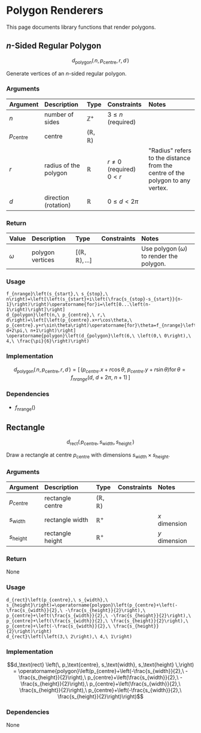 # Polygon Renderers
<!-- #SQUARK live!
| dest = desmos/library/rendering/polygons
| title = Polygons
| index = desmos / library / rendering
| update = 2025 August 21
-->

This page documents library functions that render polygons.


## $n$-Sided Regular Polygon

```math
d_\text{polygon} \left(\,
  n,
  p_\text{centre},
  r,
  d
\,\right)
```

Generate vertices of an $n$-sided regular polygon.

### Arguments
| Argument | Description | Type | Constraints | Notes |
| :------- | :---------- | :--- | :---------- | :---- |
| $n$ | number of sides | $\mathbb{Z}^{+}$ | $3 \leq n$ (required) |
| $p_\text{centre}$ | centre | $(\mathbb{R}, \mathbb{R})$ |
| $r$ | radius of the polygon | $\mathbb{R}$ | $r \neq 0$ (required) <br> $0 < r$ | "Radius" refers to the distance from the centre of the polygon to any vertex. |
| $d$ | direction (rotation) | $\mathbb{R}$ | $0 \leq d < 2\pi$ |  |

### Return
| Value | Description | Type | Constraints | Notes |
| :---- | :---------- | :--- | :---------- | :---- |
| $\omega$ | polygon vertices | $[(\mathbb{R}, \mathbb{R}), ...]$ | | Use $\operatorname{polygon}(\omega)$ to render the polygon. |

### Usage
```desmos
f_{nrange}\left(s_{start},\ s_{stop},\ n\right)=\left[\left(s_{start}+i\left(\frac{s_{stop}-s_{start}}{n-1}\right)\right)\operatorname{for}i=\left[0...\left(n-1\right)\right]\right]
d_{polygon}\left(n,\ p_{centre},\ r,\ d\right)=\left[\left(p_{centre}.x+r\cos\theta,\ p_{centre}.y+r\sin\theta\right)\operatorname{for}\theta=f_{nrange}\left(d,\ d+2\pi,\ n+1\right)\right]
\operatorname{polygon}\left(d_{polygon}\left(6,\ \left(0,\ 0\right),\ 4,\ \frac{\pi}{6}\right)\right)
```

### Implementation
```math
d_\text{polygon} \left(\,
  n,
  p_\text{centre},
  r,
  d
\,\right)
=
\left[\,
  \left(p_{centre}.x+r\cos\theta,\ p_{centre}.y+r\sin\theta\right)\operatorname{for}\theta=f_{nrange}\left(d,\ d+2\pi,\ n+1\right)
\,\right]
```

### Dependencies
- $f_\text{nrange}()$


## Rectangle

```math
d_\text{rect} \left(\,
  p_\text{centre},
  s_\text{width},
  s_\text{height}
\,\right)
```

Draw a rectangle at centre $p_\text{centre}$ with dimensions $s_\text{width} \times s_\text{height}$.

### Arguments
| Argument | Description | Type | Constraints | Notes |
| :------- | :---------- | :--- | :---------- | :---- |
| $p_\text{centre}$ | rectangle centre | $(\mathbb{R}, \mathbb{R})$ | | |
| $s_\text{width}$ | rectangle width | $\mathbb{R}^{+}$ | | $x$ dimension |
| $s_\text{height}$ | rectangle height | $\mathbb{R}^{+}$ | | $y$ dimension |

### Return
None

### Usage
```desmos
d_{rect}\left(p_{centre},\ s_{width},\ s_{height}\right)=\operatorname{polygon}\left(p_{centre}+\left(-\frac{s_{width}}{2},\ -\frac{s_{height}}{2}\right),\ p_{centre}+\left(\frac{s_{width}}{2},\ -\frac{s_{height}}{2}\right),\ p_{centre}+\left(\frac{s_{width}}{2},\ \frac{s_{height}}{2}\right),\ p_{centre}+\left(-\frac{s_{width}}{2},\ \frac{s_{height}}{2}\right)\right)
d_{rect}\left(\left(3,\ 2\right),\ 4,\ 1\right)
```

### Implementation
```math
d_\text{rect} \left(\,
  p_\text{centre},
  s_\text{width},
  s_\text{height}
\,\right)
=
\operatorname{polygon}\left(p_{centre}+\left(-\frac{s_{width}}{2},\ -\frac{s_{height}}{2}\right),\ p_{centre}+\left(\frac{s_{width}}{2},\ -\frac{s_{height}}{2}\right),\ p_{centre}+\left(\frac{s_{width}}{2},\ \frac{s_{height}}{2}\right),\ p_{centre}+\left(-\frac{s_{width}}{2},\ \frac{s_{height}}{2}\right)\right)
```

### Dependencies
None
